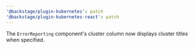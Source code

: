 ```yaml
---
'@backstage/plugin-kubernetes': patch
'@backstage/plugin-kubernetes-react': patch
---
```


The `ErrorReporting` component's cluster column now displays cluster titles when
specified.
